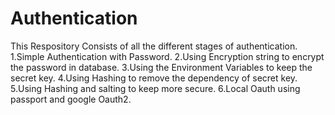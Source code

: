 # Authentication
This Respository Consists of all the different stages of authentication.
1.Simple Authentication with Password.
2.Using Encryption string to encrypt the password in database.
3.Using the Environment Variables to keep the secret key.
4.Using Hashing to remove the dependency of secret key.
5.Using Hashing and salting to keep more secure.
6.Local Oauth using passport and google Oauth2.
